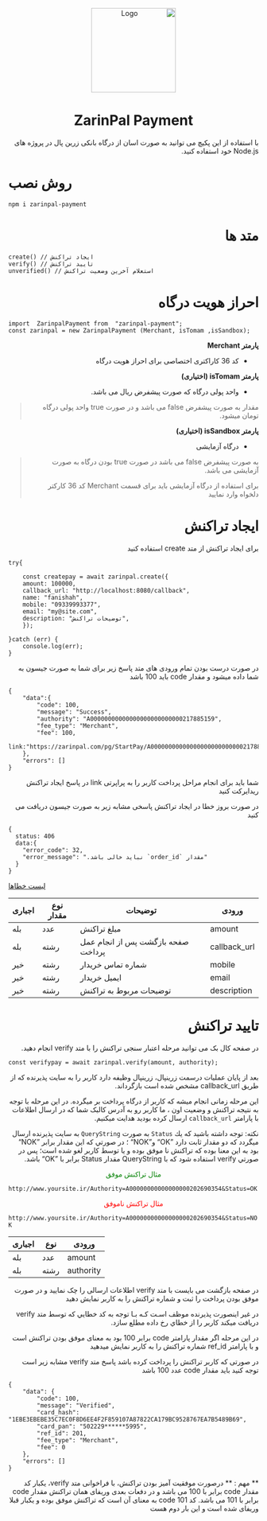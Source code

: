 <div dir="rtl">
<p align="center">
<img src="https://s2.uupload.ir/files/zarinpal_cu8m.jpg" alt="Logo" height=170>
<h1 align="center">ZarinPal Payment</h1>
با استفاده از این پکیچ می توانید به صورت اسان از درگاه بانکی زرین پال در پروژه های Node.js خود استفاده کنید.
</p>
</div>

# روش نصب
</div>

```
npm i zarinpal-payment
```

<div dir="rtl">

# متد ها

  </div>
  
```
create() // ایجاد تراکنش
verify() // تایید تراکنش
unverified() // استعلام آخرین وضعیت تراکنش
```

  <div dir="rtl">

# احراز هویت درگاه

  </div>
  
```
import  ZarinpalPayment from  "zarinpal-payment";
const zarinpal = new ZarinpalPayment (Merchant, isTomam ,isSandbox);
```
  <div dir="rtl">
  
**پارمتر Merchant**

 - كد 36 كاراكتری اختصاصی برای احراز هویت درگاه

 
**پارمتر isTomam (اختیاری)**

 - واحد پولی درگاه که صورت پیشفرض ریال می باشد.
 > مقدار به صورت پیشفرض false می باشد و در صورت true واحد پولی درگاه تومان میشود.

**پارمتر isSandbox (اختیاری)**

 - درگاه آزمایشی
 > به صورت پیشفرض false می باشد در صورت true بودن درگاه به صورت آزمایشی می باشد.
 > 
> برای استفاده از درگاه آزمایشی باید برای قسمت Merchant کد 36  کارکتر دلخواه وارد نمایید

  </div>
  <div dir="rtl">
  
  # ایجاد تراکنش
  
  
  <p>
  برای ایجاد تراکنش از متد create استفاده کنید
  </p>
	
  </div>

```
try{

	const createpay = await zarinpal.create({
	amount: 100000,
	callback_url: "http://localhost:8080/callback",
	name: "fanishah",
	mobile: "09339993377",
	email: "my@site.com",
	description: "توضیحات تراکنش",
	});
	
}catch (err) {
	console.log(err);
}
```

  <div dir="rtl">
	
  در صورت درست بودن تمام ورودی های متد پاسخ زیر برای شما به صورت جیسون به شما داده میشود و مقدار code باید 100 باشد
</div>

```
{
    "data":{
        "code": 100,
        "message": "Success",
        "authority": "A00000000000000000000000000217885159",
        "fee_type": "Merchant",
        "fee": 100,
        link:"https://zarinpal.com/pg/StartPay/A00000000000000000000000000217885159"
	},
	"errors": []
}
```

<div dir="rtl">
  
   شما باید برای انجام مراحل پرداخت کاربر را به  پراپرتی link در پاسخ ایجاد تراکنش ریدایرکت کنید

در صورت بروز خطا در ایجاد تراکنش پاسخی مشابه زیر به صورت جیسون دریافت می کنید

</div>

```
{
  status: 406
  data:{
    "error_code": 32,
    "error_message": ".نباید خالی باشد `order_id` مقدار"
  }
}
```

[ لیست خطاها](https://docs.zarinpal.com/paymentGateway/error.html)

| اجباری | نوع مقدار  | توضیحات | ورودی
| ------ | ---- | -------- |-------- |
| بله    | عدد  |  مبلغ تراكنش | amount   |
| بله    | رشته  | صفحه بازگشت پس از انجام عمل پرداخت | callback_url |
| خیر    | رشته |  شماره تماس خریدار |mobile |
| خیر    | رشته |  ایمیل خریدار | email |
| خیر | رشته |  توضیحات مربوط به تراکنش | description |


<div dir="rtl">

# تایید تراکنش

در صفحه کال بک می توانید مرحله اعتبار سنجی تراکنش را با متد verify انجام دهید.

</div>

```
const verifypay = await zarinpal.verify(amount, authority);
```

<div dir="rtl">
  
بعد از پايان عمليات درسمت زرينپال، زرينپال وظيفه دارد كاربر را به سايت پذيرنده كه از طريق callback_url مشخص شده است بازگرداند.
 
این مرحله زمانی انجام میشه که کاربر از درگاه پرداخت بر میگرده. در این مرحله با توجه به نتیجه تراکنش و وضعیت اون ، ما کاربر رو به آدرس کالبک شما که در ارسال اطلاعات با پارامتر  `callback_url`  ارسال کرده بودید هدایت میکنیم.

نكته: توجه داشته باشيد كه يك  `Status`  به صورت  `QueryString`  به سايت پذيرنده ارسال ميگردد كه دو مقدار ثابت دارد ”OK“ و”NOK“ ؛ در صورتي كه اين مقدار برابر ”NOK“ بود به اين معنا بوده كه تراكنش نا موفق بوده و يا توسط كاربر لغو شده است؛ پس در صورتي verify استفاده شود كه با QueryString مقدار Status برابر با ”OK“ باشد.
</div>
<p align="center" style="color:green">مثال تراکنش موفق</p>

`http://www.yoursite.ir/Authority=A00000000000000000202690354&Status=OK`

<p align="center" style="color:red">
مثال تراکنش ناموفق
</p>

`http://www.yoursite.ir/Authority=A00000000000000000202690354&Status=NOK`

اجباری | نوع | ورودی 
--- | --- | ---  
| بله| عدد |amount|
| بله| رشته |authority|

<div dir="rtl">
در صفحه بازگشت می بایست با متد verify اطلاعات ارسالی را چک نمایید و در صورت موفق بودن پرداخت را ثبت و شماره تراکنش را به کاربر نمایش دهید

در غير اينصورت پذيرنده موظف اسـت كـه بـا توجه به كد خطايي كه توسط متد verify دريافت ميكند كاربر را از خطاي رخ داده مطلع سازد.

در این مرحله اگر مقدار پارامتر code برابر 100 بود به معنای موفق بودن تراکنش است و با پارامتر ref_id شماره تراکنش را به کاربر نمایش میدهید	

	
در صورتی که کاربر تراکنش را پرداخت کرده باشد پاسخ متد verify مشابه زیر است توجه کنید باید مقدار code عدد 100 باشد
  </div>

```
{
    "data": {
        "code": 100,
        "message": "Verified",
        "card_hash": "1EBE3EBEBE35C7EC0F8D6EE4F2F859107A87822CA179BC9528767EA7B5489B69",
        "card_pan": "502229******5995",
        "ref_id": 201,
        "fee_type": "Merchant",
        "fee": 0
    },
    "errors": []
}
```

<div dir="rtl">
** مهم : ** 
درصورت موفقیت آمیز بودن تراکنش، با فراخوانی متد verify، یکبار کد مقدار code  برابر با 100 می باشد و در دفعات بعدی وریفای همان تراکنش مقدار code  برابر با 101 می باشد.
کد code 101 به معنای آن است که تراکنش موفق بوده و یکبار قبلا وریفای شده است و این بار دوم هست
 </div>